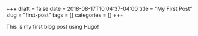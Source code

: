+++ 
draft = false
date = 2018-08-17T10:04:37-04:00
title = "My First Post"
slug = "first-post" 
tags = []
categories = []
+++

This is my first blog post using Hugo!